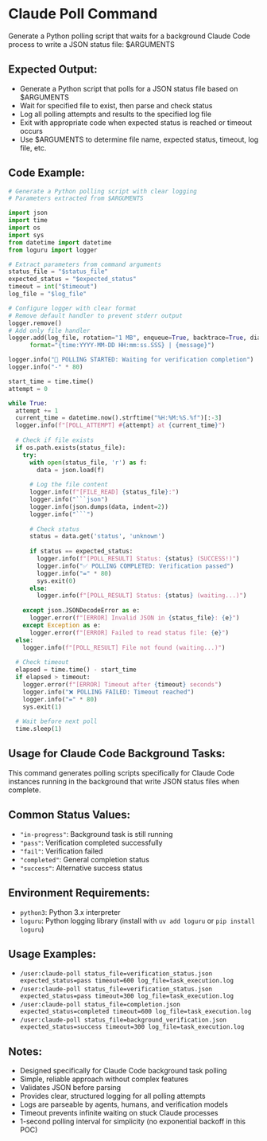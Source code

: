 # Claude Poll Command

Generate a Python polling script that waits for a background Claude Code process to write a JSON status file: $ARGUMENTS

## Expected Output:
- Generate a Python script that polls for a JSON status file based on $ARGUMENTS
- Wait for specified file to exist, then parse and check status
- Log all polling attempts and results to the specified log file
- Exit with appropriate code when expected status is reached or timeout occurs
- Use $ARGUMENTS to determine file name, expected status, timeout, log file, etc.

## Code Example:
```python
# Generate a Python polling script with clear logging
# Parameters extracted from $ARGUMENTS

import json
import time
import os
import sys
from datetime import datetime
from loguru import logger

# Extract parameters from command arguments
status_file = "$status_file"
expected_status = "$expected_status"
timeout = int("$timeout")
log_file = "$log_file"

# Configure logger with clear format
# Remove default handler to prevent stderr output
logger.remove()
# Add only file handler
logger.add(log_file, rotation="1 MB", enqueue=True, backtrace=True, diagnose=True,
      format="{time:YYYY-MM-DD HH:mm:ss.SSS} | {message}")

logger.info("🔄 POLLING STARTED: Waiting for verification completion")
logger.info("-" * 80)

start_time = time.time()
attempt = 0

while True:
  attempt += 1
  current_time = datetime.now().strftime("%H:%M:%S.%f")[:-3]
  logger.info(f"[POLL_ATTEMPT] #{attempt} at {current_time}")
   
  # Check if file exists
  if os.path.exists(status_file):
    try:
      with open(status_file, 'r') as f:
        data = json.load(f)
       
      # Log the file content
      logger.info(f"[FILE_READ] {status_file}:")
      logger.info("```json")
      logger.info(json.dumps(data, indent=2))
      logger.info("```")
       
      # Check status
      status = data.get('status', 'unknown')
       
      if status == expected_status:
        logger.info(f"[POLL_RESULT] Status: {status} (SUCCESS!)")
        logger.info("✅ POLLING COMPLETED: Verification passed")
        logger.info("=" * 80)
        sys.exit(0)
      else:
        logger.info(f"[POLL_RESULT] Status: {status} (waiting...)")
     
    except json.JSONDecodeError as e:
      logger.error(f"[ERROR] Invalid JSON in {status_file}: {e}")
    except Exception as e:
      logger.error(f"[ERROR] Failed to read status file: {e}")
  else:
    logger.info(f"[POLL_RESULT] File not found (waiting...)")
   
  # Check timeout
  elapsed = time.time() - start_time
  if elapsed > timeout:
    logger.error(f"[ERROR] Timeout after {timeout} seconds")
    logger.info("❌ POLLING FAILED: Timeout reached")
    logger.info("=" * 80)
    sys.exit(1)
   
  # Wait before next poll
  time.sleep(1)
```

## Usage for Claude Code Background Tasks:
This command generates polling scripts specifically for Claude Code instances running in the background that write JSON status files when complete.

## Common Status Values:
- `"in-progress"`: Background task is still running
- `"pass"`: Verification completed successfully  
- `"fail"`: Verification failed
- `"completed"`: General completion status
- `"success"`: Alternative success status

## Environment Requirements:
- `python3`: Python 3.x interpreter
- `loguru`: Python logging library (install with `uv add loguru` or `pip install loguru`)

## Usage Examples:
- `/user:claude-poll status_file=verification_status.json expected_status=pass timeout=600 log_file=task_execution.log` 
- `/user:claude-poll status_file=verification_status.json expected_status=pass timeout=300 log_file=task_execution.log`
- `/user:claude-poll status_file=completion.json expected_status=completed timeout=600 log_file=task_execution.log`
- `/user:claude-poll status_file=background_verification.json expected_status=success timeout=300 log_file=task_execution.log`

## Notes:
- Designed specifically for Claude Code background task polling
- Simple, reliable approach without complex features
- Validates JSON before parsing
- Provides clear, structured logging for all polling attempts
- Logs are parseable by agents, humans, and verification models
- Timeout prevents infinite waiting on stuck Claude processes
- 1-second polling interval for simplicity (no exponential backoff in this POC)